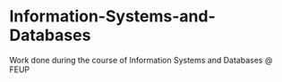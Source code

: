 # Information-Systems-and-Databases
Work done during the course of Information Systems and Databases @ FEUP
